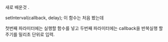 새로 배운것 .

setInterval(callback, delay); 
이 함수는 처음 봤는데 

첫번째 파라미터에는 실행할 함수를 넣고
두번째 파라미터에는 callback을 반복실행 할 주기를 밀리초 단위로 입력.

